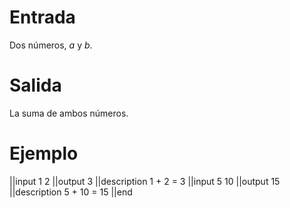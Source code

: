 # Entrada

Dos números, $a$ y $b$.

# Salida

La suma de ambos números.

# Ejemplo

||input
1
2
||output
3
||description
1 + 2 = 3
||input
5
10
||output
15
||description
5 + 10 = 15
||end